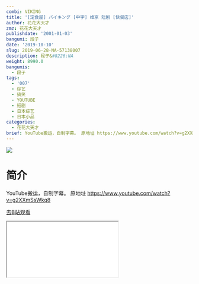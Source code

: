```yaml
---
combi: VIKING
title: '[定食屋] バイキング [中字] 维京 短剧 [快餐店]'
author: 花花大天才
zmz: 花花大天才
publishdate: '2001-01-03'
bangumi: 段子
date: '2019-10-10'
slug: 2019-06-28-NA-57138007
description: 段子&#8226;NA
weight: 8990.0
bangumis:
  - 段子
tags:
  - '007'
  - 综艺
  - 搞笑
  - YOUTUBE
  - 短剧
  - 日本综艺
  - 日本小品
categories:
  - 花花大天才
brief: YouTube搬运，自制字幕。 原地址 https://www.youtube.com/watch?v=g2XXmSsWkq8
---
```

![](https://raw.githubusercontent.com/tcgriffith/owaraisite/master/static/tmpimg/a93ab3e11d87cb5431fcc3e595fb6ee52d118b42.jpg.480.jpg)
# 简介  
YouTube搬运，自制字幕。
原地址  https://www.youtube.com/watch?v=g2XXmSsWkq8  

[去B站观看](https://www.bilibili.com/video/av57138007/)
<div class ="resp-container"><iframe class="testiframe" src="//player.bilibili.com/player.html?aid=57138007"", scrolling="no", allowfullscreen="true" > </iframe></div> 

